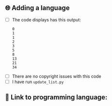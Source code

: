 ## 🌐 Adding a language

- [ ] The code displays has this output:
  ```
  0
  1
  1
  2
  3
  5
  8
  13
  21
  34
  ```
- [ ] There are no copyright issues with this code
- [ ] I have run `update_list.py`

## 🔗 Link to programming language: 

> 
